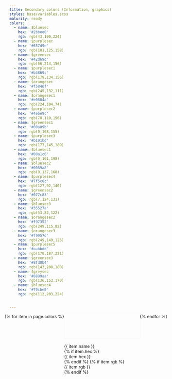```yaml
---
title: Secondary colors (Information, graphics)
styles: base/variables.scss
maturity: ready
colors:
  - name: $bluesec
    hex: '#2bbee0'
    rgb: rgb(43,190,224)
  - name: $purplesec
    hex: '#657d9e'
    rgb: rgb(101,125,158)
  - name: $greensec
    hex: '#42d69c'
    rgb: rgb(66,214,156)
  - name: $purplesec1
    hex: '#b3869c'
    rgb: rgb(179,134,156)
  - name: $orangesec
    hex: '#f5846f'
    rgb: rgb(245,132,111)
  - name: $orangesec1
    hex: '#e0684a'
    rgb: rgb(224,104,74)
  - name: $purplesec2
    hex: '#4e6e9c'
    rgb: rgb(78,110,156)
  - name: $greensec1
    hex: '#00a89b'
    rgb: rgb(0,168,155)
  - name: $purplesec3
    hex: '#b191bd'
    rgb: rgb(177,145,189)
  - name: $bluesec1
    hex: '#00a1c6'
    rgb: rgb(0,161,198)
  - name: $bluesec2
    hex: '#0089a8'
    rgb: rgb(0,137,168)
  - name: $purplesec4
    hex: '#7f5c8c'
    rgb: rgb(127,92,140)
  - name: $greensec2
    hex: '#077c83'
    rgb: rgb(7,124,131)
  - name: $bluesec3
    hex: '#35527a'
    rgb: rgb(53,82,122)
  - name: $orangesec2
    hex: '#f97352'
    rgb: rgb(249,115,82)
  - name: $orangesec3
    hex: '#f9957d'
    rgb: rgb(249,149,125)
  - name: $purplesec5
    hex: '#aabbdd'
    rgb: rgb(170,187,221)
  - name: $greensec3
    hex: '#8fd0b4'
    rgb: rgb(143,208,180)
  - name: $greysec
    hex: '#8899aa'
    rgb: rgb(136,153,170)
  - name: $bluesec4
    hex: '#70cbe0'
    rgb: rgb(112,203,224)


---
```

<style>
.set {
  display: flex;
  flex-wrap: wrap;
  margin: 0 -1rem;
  margin-top: 0;
  padding: 0;
  list-style: none;
}
li {
    flex: 1 0 20%;
}
.color {
  width: 100%;
  min-width: 160px;
  height: 80px;
  color: white;
  border: 1px solid whitesmoke;
  margin-bottom: 1rem;
}
p {
  margin: 0;
}
</style>
<ul class="set">
{% for item in page.colors %}
  <li>
    <div class="color" style="background:{{ item.hex }}"></div>
    <p>{{ item.name }}</p>
    {% if item.hex %}<p>{{ item.hex }}</p>{% endif %}
    {% if item.rgb %}<p>{{ item.rgb }}</p>{% endif %}
  </li>
{% endfor %}
</ul>
